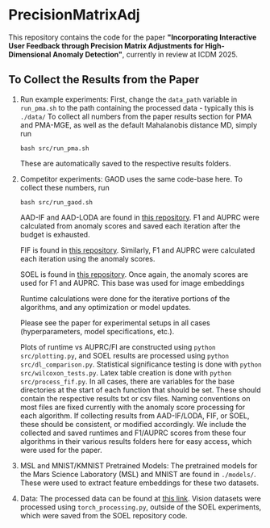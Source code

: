 # PrecisionMatrixAdj

This repository contains the code for the paper **"Incorporating Interactive User Feedback through Precision Matrix Adjustments for High-Dimensional Anomaly Detection"**, currently in review at ICDM 2025.

## To Collect the Results from the Paper

1. Run example experiments:
    First, change the ```data_path``` variable in ```run_pma.sh``` to the path containing the processed data - typically this is ```./data/``` To collect all numbers from the paper results section for PMA and PMA-MGE, as well as the default Mahalanobis distance MD, simply run
    ```
    bash src/run_pma.sh
    ```

    These are automatically saved to the respective results folders.

2. Competitor experiments:
    GAOD uses the same code-base here. To collect these numbers, run 
    ```
    bash src/run_gaod.sh
    ```

    AAD-IF and AAD-LODA are found in [this repository](https://github.com/shubhomoydas/ad_examples/tree/master). F1 and AUPRC were calculated from anomaly scores and saved each iteration after the budget is exhausted. 

    FIF is found in [this repository](https://github.com/siddiqmd/FeedbackIsolationForest). Similarly, F1 and AUPRC were calculated each iteration using the anomaly scores. 

    SOEL is found in [this repository](https://github.com/aodongli/Active-SOEL/tree/main/NTL). Once again, the anomaly scores are used for F1 and AUPRC. This base was used for image embeddings

    Runtime calculations were done for the iterative portions of the algorithms, and any optimization or model updates. 

    Please see the paper for experimental setups in all cases (hyperparameters, model specifications, etc.). 

    Plots of runtime vs AUPRC/FI are constructed using ```python src/plotting.py```, and SOEL results are processed using ```python src/dl_comparison.py```. Statistical significance testing is done with ```python src/wilcoxon_tests.py```. Latex table creation is done with ```python src/process_fif.py```. In all cases, there are variables for the base directories at the start of each function that should be set. These should contain the respective results txt or csv files. Naming conventions on most files are fixed currently with the anomaly score processing for each algorithm. If collecting results from AAD-IF/LODA, FIF, or SOEL, these should be consistent, or modified accordingly. We include the collected and saved runtimes and F1/AUPRC scores from these four algorithms in their various results folders here for easy access, which were used for the paper. 

3. MSL and MNIST/KMNIST Pretrained Models:
    The pretrained models for the Mars Science Laboratory (MSL) and MNIST are found in ```./models/```. These were used to extract feature embeddings for these two datasets. 

4. Data:
    The processed data can be found at [this link](https://drive.google.com/file/d/1_aM7PEILJL1iriV8bHrO9A40cHhrDLRn/view?usp=drive_link). Vision datasets were processed using ```torch_processing.py```, outside of the SOEL experiments, which were saved from the SOEL repository code. 




